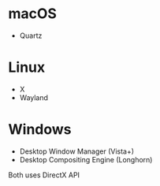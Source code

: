 # macOS
- Quartz

# Linux
- X
- Wayland

# Windows
- Desktop Window Manager (Vista+)
- Desktop Compositing Engine (Longhorn)

Both uses DirectX API